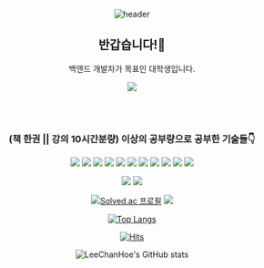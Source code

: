 <div align="center">

![header](https://capsule-render.vercel.app/api?type=waving&color=auto&height=300&section=header&text=welcome&fontSize=90&animation=scaleIn&desc=ChanHoe`s%20GitHub%20&descAlignY=65&descAlign=70&fontAlignY=40)

## 반갑습니다!🙋

백엔드 개발자가 목표인 대학생입니다.

<a href="https://velog.io/@dodo4723" target="_blank"><img src="https://img.shields.io/badge/Velog-20C997?style=flat-square&logo=Velog&logoColor=white"/></a>

<br>
<br>

### **(책 한권 || 강의 10시간분량)** 이상의 공부량으로 공부한 기술들👇


<a href="https://spring.io/" target="_blank"><img src="https://img.shields.io/badge/Spring-6DB33F?style=flat-square&logo=Spring&logoColor=white"/></a>
<img src="https://img.shields.io/badge/Spring%20Boot-6DB33F?style=flat-square&logo=Spring%20Boot&logoColor=white"/></a>
<img src="https://img.shields.io/badge/JavaScript-F7DF1E?style=flat-square&logo=JavaScript&logoColor=white"/></a>
<img src="https://img.shields.io/badge/Java-139BB4?style=flat-square&logo=Java&logoColor=white"/></a>
<img src="https://img.shields.io/badge/MySQL-4479A1?style=flat-square&logo=MySQL&logoColor=white"/></a>
<img src="https://img.shields.io/badge/C-A8B9CC?style=flat-square&logo=C&logoColor=white"/></a>
<img src="https://img.shields.io/badge/C++-00599C?style=flat-square&logo=C++&logoColor=white"/></a>
<img src="https://img.shields.io/badge/C%20Sharp-239120?style=flat-square&logo=C%20Sharp&logoColor=white"/></a>
<img src="https://img.shields.io/badge/Python-3776AB?style=flat-square&logo=Python&logoColor=white"/></a>
<img src="https://img.shields.io/badge/Html-E34F26?style=flat-square&logo=HTML5&logoColor=white"/></a>
<img src="https://img.shields.io/badge/Unity-FFFFFF?style=flat-square&logo=Unity&logoColor=black"/></a>

<img src="https://img.shields.io/badge/css-1572B6?style=flat-square&logo=CSS3&logoColor=white"/></a>
<img src="https://img.shields.io/badge/React-61DAFB?style=flat-square&logo=React&logoColor=white"/></a>

[![Solved.ac 프로필](http://mazassumnida.wtf/api/v2/generate_badge?boj=dodo4723)](https://solved.ac/dodo4723)
<img src="http://mazandi.herokuapp.com/api?handle=dodo4723&theme=warm"/>

[![Top Langs](https://github-readme-stats.vercel.app/api/top-langs/?username=leechanhoe)](https://github.com/leechanhoe/github-readme-stats)

[![Hits](https://hits.seeyoufarm.com/api/count/incr/badge.svg?url=https%3A%2F%2Fgithub.com%2Fleechanhoe%2Fhit-counter&count_bg=%2379C83D&title_bg=%23555555&icon=&icon_color=%23E7E7E7&title=hits&edge_flat=false)](https://hits.seeyoufarm.com)

![LeeChanHoe's GitHub stats](https://github-readme-stats.vercel.app/api?username=leechanhoe&hide=contribs,prs)

</div>
